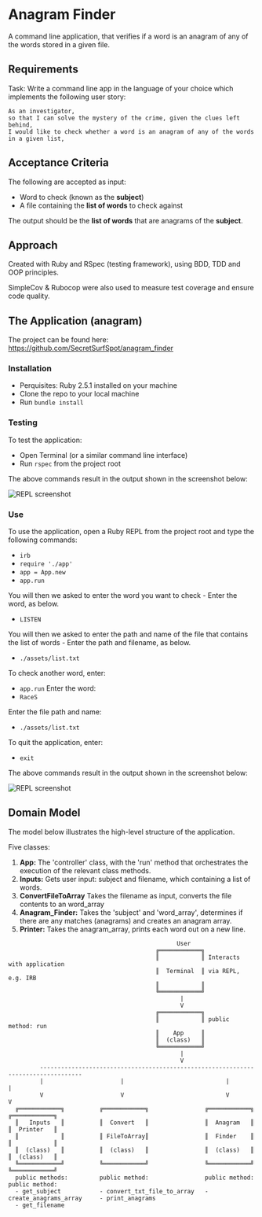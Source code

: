 # Anagram Finder

A command line application, that verifies if a word is an anagram of any of the words stored in a given file.

## Requirements

Task: Write a command line app in the language of your choice which implements the following user story:

```
As an investigator,
so that I can solve the mystery of the crime, given the clues left behind,
I would like to check whether a word is an anagram of any of the words in a given list,
```
## Acceptance Criteria

The following are accepted as input:
- Word to check (known as the **subject**)
- A file containing the **list of words** to check against

The output should be the **list of words** that are anagrams of the **subject**.

## Approach

Created with Ruby and RSpec (testing framework), using BDD, TDD and OOP principles.

SimpleCov & Rubocop were also used to measure test coverage and ensure code quality.

## The Application (anagram)

The project can be found here: https://github.com/SecretSurfSpot/anagram_finder

### Installation
- Perquisites: Ruby 2.5.1 installed on your machine
- Clone the repo to your local machine
- Run `bundle install`

### Testing
To test the application:
- Open Terminal (or a similar command line interface)
- Run `rspec` from the project root

The above commands result in the output shown in the screenshot below:

![REPL screenshot](https://github.com/SecretSurfSpot/anagram/blob/master/images/rspec_screenshot.png)

### Use
To use the application, open a Ruby REPL from the project root and type the following commands:

- `irb`
- `require './app'`
- `app = App.new`
- `app.run`

You will then we asked to enter the word you want to check - Enter the word, as below.
- `LISTEN`

You will then we asked to enter the path and name of the file that contains the list of words - Enter the path and filename, as below.
- `./assets/list.txt`

To check another word, enter:

- `app.run`
Enter the word:
- `RaceS`

Enter the file path and name:
- `./assets/list.txt`

To quit the application, enter:
- `exit`

The above commands result in the output shown in the screenshot below:

![REPL screenshot](https://github.com/SecretSurfSpot/anagram/blob/master/images/interaction_screenshot.png)

## Domain Model

The model below illustrates the high-level structure of the application.

Five classes:

1. **App:** The 'controller' class, with the 'run' method that orchestrates the execution of the relevant class methods.
2. **Inputs:** Gets user input: subject and filename, which containing a list of words.
3. **ConvertFileToArray** Takes the filename as input, converts the file contents to an word_array
4. **Anagram_Finder:** Takes the 'subject' and 'word_array', determines if there are any matches (anagrams) and creates an anagram array.
5. **Printer:** Takes the anagram_array, prints each word out on a new line.

```
                                                User
                                          ╔════════════╗  
                                          ║            ║ Interacts with application
                                          ║  Terminal  ║ via REPL, e.g. IRB     
                                          ║            ║
                                          ╚════════════╝
                                                 |
                                                 V                                   
                                          ╔════════════╗     
                                          ║            ║ public method: run
                                          ║    App     ║                 
                                          ║  (class)   ║            
                                          ╚════════════╝                    
                                                 |
                                                 V
         ----------------------------------------------------------------------------------                                          
         |                      |                             |                           |
         V                      V                             V                           V
  ╔════════════╗          ╔════════════╗                ╔════════════╗              ╔════════════╗       
  ║   Inputs   ║          ║  Convert   ║                ║  Anagram   ║              ║  Printer   ║       
  ║            ║          ║ FileToArray║                ║  Finder    ║              ║            ║                    
  ║  (class)   ║          ║  (class)   ║                ║  (class)   ║              ║  (class)   ║       
  ╚════════════╝          ╚════════════╝                ╚════════════╝              ╚════════════╝         
  public methods:         public method:                public method:              public method:
  - get_subject           - convert_txt_file_to_array   - create_anagrams_array     - print_anagrams
  - get_filename

```
